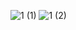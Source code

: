 ![1 (1)](https://user-images.githubusercontent.com/44763253/195450722-5d974113-3455-4f94-9047-e10d8a75f234.jpeg)
![1 (2)](https://user-images.githubusercontent.com/44763253/195450724-4e12a26d-fd89-4ff8-afb1-3c8c3ba35bcf.jpeg)
